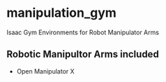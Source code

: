 # manipulation_gym
Isaac Gym Environments for Robot Manipulator Arms

## Robotic Manipultor Arms included
- Open Manipulator X
